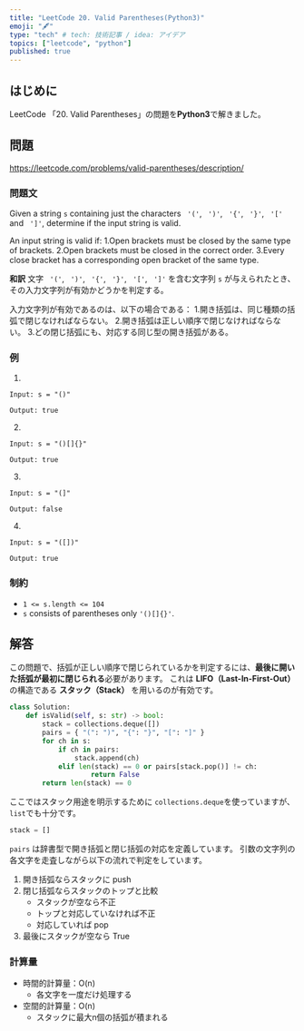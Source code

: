 ```yaml
---
title: "LeetCode 20. Valid Parentheses(Python3)"
emoji: "🖋"
type: "tech" # tech: 技術記事 / idea: アイデア
topics: ["leetcode", "python"]
published: true
---
```

## はじめに
LeetCode 「20. Valid Parentheses」の問題を**Python3**で解きました。

## 問題
https://leetcode.com/problems/valid-parentheses/description/

### 問題文
Given a string `s` containing just the characters ` '('`, ` ')'`, ` '{'`, ` '}'`, ` '['` and ` ']'`, determine if the input string is valid.

An input string is valid if:
1.Open brackets must be closed by the same type of brackets.
2.Open brackets must be closed in the correct order.
3.Every close bracket has a corresponding open bracket of the same type.

**和訳**
文字 ` '('`, ` ')'`, ` '{'`, ` '}'`, ` '['`, ` ']'` を含む文字列 `s` が与えられたとき、その入力文字列が有効かどうかを判定する。

入力文字列が有効であるのは、以下の場合である：
1.開き括弧は、同じ種類の括弧で閉じなければならない。
2.開き括弧は正しい順序で閉じなければならない。
3.どの閉じ括弧にも、対応する同じ型の開き括弧がある。

### 例
1.
```
Input: s = "()"

Output: true
```

2.
```
Input: s = "()[]{}"

Output: true
```

3.
```
Input: s = "(]"

Output: false
```

4.
```
Input: s = "([])"

Output: true
```

### 制約
- `1 <= s.length <= 104`
- `s` consists of parentheses only `'()[]{}'`.

## 解答
この問題で、括弧が正しい順序で閉じられているかを判定するには、**最後に開いた括弧が最初に閉じられる**必要があります。
これは **LIFO（Last-In-First-Out）** の構造である **スタック（Stack）** を用いるのが有効です。

```py
class Solution:
    def isValid(self, s: str) -> bool:
        stack = collections.deque([])
        pairs = { "(": ")", "{": "}", "[": "]" }
        for ch in s:
            if ch in pairs:
                stack.append(ch)
            elif len(stack) == 0 or pairs[stack.pop()] != ch:
                    return False
        return len(stack) == 0
```

ここではスタック用途を明示するために `collections.deque`を使っていますが、`list`でも十分です。
```py
stack = []
```

`pairs` は辞書型で開き括弧と閉じ括弧の対応を定義しています。
引数の文字列の各文字を走査しながら以下の流れで判定をしています。
1.	開き括弧ならスタックに push
2.	閉じ括弧ならスタックのトップと比較
    -	スタックが空なら不正
	-	トップと対応していなければ不正
	-	対応していれば pop
3.	最後にスタックが空なら True


### 計算量
- 時間的計算量：O(n)
    - 各文字を一度だけ処理する
- 空間的計算量：O(n)
    - スタックに最大n個の括弧が積まれる